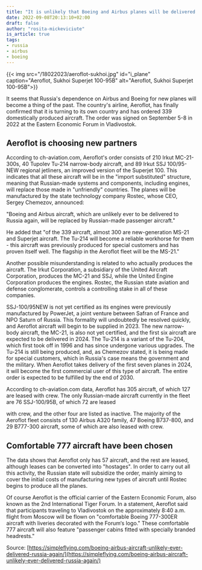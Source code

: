 ```yaml
---
title: "It is unlikely that Boeing and Airbus planes will be delivered to Russia again"
date: 2022-09-08T20:13:10+02:00
draft: false
author: "rosita-mickeviciute"
is_article: true
tags:
- russia
- airbus
- boeing
---
```

{{< img src="/18022023/aeroflot-sukhoi.jpg" id="i_plane" caption="Aeroflot, Sukhoi Superjet 100-95B" alt="Aeroflot, Sukhoi Superjet 100-95B">}}

It seems that Russia&#39;s dependence on Airbus and Boeing for new planes will become a thing of
the past. The country&#39;s airline, Aeroflot, has finally confirmed that it is turning to its own
country and has ordered 339 domestically produced aircraft. The order was signed on
September 5-8 in 2022 at the Eastern Economic Forum in Vladivostok.

## Aeroflot is choosing new partners

According to ch-aviation.com, Aeroflot&#39;s order consists of 210 Irkut MC-21-300s, 40 Tupolev Tu-214 narrow-body aircraft, and 89 Irkut SSJ 100/95-NEW regional jetliners, an improved version
of the Superjet 100. This indicates that all these aircraft will be in the &quot;import substituted&quot;
structure, meaning that Russian-made systems and components, including engines, will replace
those made in &quot;unfriendly&quot; countries. The planes will be manufactured by the state technology
company Rostec, whose CEO, Sergey Chemezov, announced:

&quot;Boeing and Airbus aircraft, which are unlikely ever to be delivered to Russia again, will be
replaced by Russian-made passenger aircraft.&quot;

He added that &quot;of the 339 aircraft, almost 300 are new-generation MS-21 and Superjet aircraft.
The Tu-214 will become a reliable workhorse for them - this aircraft was previously produced
for special customers and has proven itself well. The flagship in the Aeroflot fleet will be the
MS-21.&quot;

Another possible misunderstanding is related to who actually produces the aircraft. The Irkut
Corporation, a subsidiary of the United Aircraft Corporation, produces the MC-21 and SSJ, while
the United Engine Corporation produces the engines. Rostec, the Russian state aviation and
defense conglomerate, controls a controlling stake in all of these companies.

SSJ-100/95NEW is not yet certified as its engines were previously manufactured by PowerJet, a
joint venture between Safran of France and NPO Saturn of Russia. This formality will
undoubtedly be resolved quickly, and Aeroflot aircraft will begin to be supplied in 2023. The
new narrow-body aircraft, the MC-21, is also not yet certified, and the first six aircraft are
expected to be delivered in 2024. The Tu-214 is a variant of the Tu-204, which first took off in
1996 and has since undergone various upgrades. The Tu-214 is still being produced, and, as
Chemezov stated, it is being made for special customers, which in Russia&#39;s case means the
government and the military. When Aeroflot takes delivery of the first seven planes in 2024, it
will become the first commercial user of this type of aircraft. The entire order is expected to be
fulfilled by the end of 2030.

According to ch-aviation.com data, Aeroflot has 305 aircraft, of which 127 are leased with crew.
The only Russian-made aircraft currently in the fleet are 76 SSJ-100/95B, of which 72 are leased

with crew, and the other four are listed as inactive. The majority of the Aeroflot fleet consists of
130 Airbus A320 family, 47 Boeing B737-800, and 29 B777-300 aircraft, some of which are also
leased with crew.

## Comfortable 777 aircraft have been chosen

The data shows that Aeroflot only has 57 aircraft, and the rest are leased, although leases can
be converted into &quot;hostages&quot;. In order to carry out all this activity, the Russian state will
subsidize the order, mainly aiming to cover the initial costs of manufacturing new types of
aircraft until Rostec begins to produce all the planes.

Of course Aeroflot is the official carrier of the Eastern Economic Forum, also known as the 2nd
International Tiger Forum. In a statement, Aeroflot said that participants traveling to
Vladivostok on the approximately 8:40 a.m. flight from Moscow will be flown on &quot;comfortable
Boeing 777-300ER aircraft with liveries decorated with the Forum‘s logo.&quot; These comfortable
777 aircraft will also feature &quot;passenger cabins fitted with specially branded headrests.&quot;

Source: [https://simpleflying.com/boeing-airbus-aircraft-unlikely-ever-delivered-russia-again/](https://simpleflying.com/boeing-airbus-aircraft-unlikely-ever-delivered-russia-again/)